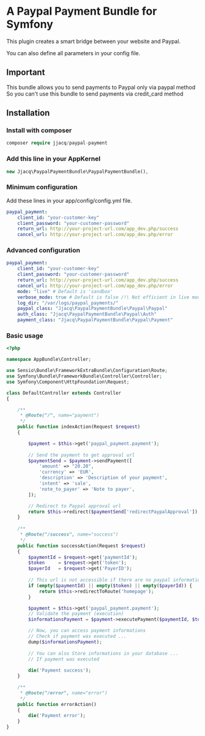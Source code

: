 # A Paypal Payment Bundle for Symfony

This plugin creates a smart bridge between your website and Paypal.

You can also define all parameters in your config file.

## Important

This bundle allows you to send payments to Paypal only via paypal method
So you can't use this bundle to send payments via credit_card method
## Installation

### Install with composer

```php
composer require jjacq/paypal-payment
```

### Add this line in your AppKernel

```php
new Jjacq\PaypalPaymentBundle\PaypalPaymentBundle(),
```

### Minimum configuration

Add these lines in your app/config/config.yml file.

```yaml
paypal_payment:
    client_id: "your-customer-key"
    client_password: "your-customer-password"
    return_url: http://your-project-url.com/app_dev.php/success
    cancel_url: http://your-project-url.com/app_dev.php/error
```
### Advanced configuration

```yaml
paypal_payment:
    client_id: "your-customer-key"
    client_password: "your-customer-password"
    return_url: http://your-project-url.com/app_dev.php/success
    cancel_url: http://your-project-url.com/app_dev.php/error
    mode: "live" # Default is 'sandbox'
    verbose_mode: true # Default is false /!\ Not efficient in live mode
    log_dir: "/var/logs/paypal_payments/"
    paypal_class: "Jjacq\PaypalPaymentBundle\Paypal\Paypal"
    auth_class: "Jjacq\PaypalPaymentBundle\Paypal\Auth"
    payment_class: "Jjacq\PaypalPaymentBundle\Paypal\Payment"
```
### Basic usage

```php
<?php

namespace AppBundle\Controller;

use Sensio\Bundle\FrameworkExtraBundle\Configuration\Route;
use Symfony\Bundle\FrameworkBundle\Controller\Controller;
use Symfony\Component\HttpFoundation\Request;

class DefaultController extends Controller
{

    /**
     * @Route("/", name="payment")
     */
    public function indexAction(Request $request)
    {

        $payment = $this->get('paypal_payment.payment');
           
        // Send the payment to get approval url
        $paymentSend = $payment->sendPayment([
            'amount' => "20.20",
            'currency' => 'EUR',
            'description' => 'Description of your payment',
            'intent' => 'sale',
            'note_to_payer' => 'Note to payer',
        ]);

        // Redirect to Paypal approval url
        return $this->redirect($paymentSend['redirectPaypalApproval']);
    }
    
    /**
     * @Route("/success", name="success")
     */
    public function successAction(Request $request)
    {
        $paymentId = $request->get('paymentId');
        $token     = $request->get('token');
        $payerId   = $request->get('PayerID');
        
        // This url is not accessible if there are no paypal informations
        if (empty($paymentId) || empty($token) || empty($payerId)) {
            return $this->redirectToRoute('homepage');
        }

        $payment = $this->get('paypal_payment.payment');
        // Validate the payment (execution)
        $informationsPayment = $payment->executePayment($paymentId, $token, $payerId);

        // Now, you can access payment informations
        // Check if payment was executed ...
        dump($informationsPayment);
        
        // You can also Store informations in your database ...
        // If payment was executed
        
        die('Payment success');
    }

    /**
     * @Route("/error", name="error")
     */
    public function errorAction()
    {
        die('Payment error');
    }
}
```
